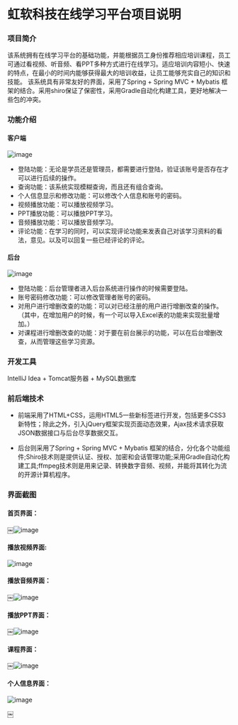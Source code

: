 # 虹软科技在线学习平台项目说明

### 项目简介

该系统拥有在线学习平台的基础功能，并能根据员工身份推荐相应培训课程，员工可通过看视频、听音频、看PPT多种方式进行在线学习。适应培训内容短小、快速的特点，在最小的时间内能够获得最大的培训收益，让员工能够充实自己的知识和技能。
该系统具有非常友好的界面，采用了Spring + Spring MVC + Mybatis 框架的结合。采用shiro保证了保密性，采用Gradle自动化构建工具，更好地解决一些包的冲突。

### 功能介绍
#### 客户端
![image](https://github.com/KCSiesta/studyOnline/blob/master/Image/WX20170823-153728.png)
* 登陆功能：无论是学员还是管理员，都需要进行登陆，验证该账号是否存在才可以进行后续的操作。
* 查询功能：该系统实现模糊查询，而且还有组合查询。
* 个人信息显示和修改功能：可以修改个人信息和账号的密码。
* 视频播放功能：可以播放视频学习。
* PPT播放功能：可以播放PPT学习。
* 音频播放功能：可以播放音频学习。
* 评论功能：在学习的同时，可以实现评论功能来发表自己对该学习资料的看法，意见。以及可以回复一些已经评论的评论。
#### 后台
![image](https://github.com/KCSiesta/studyOnline/blob/master/Image/WX20170823-153845.png)
* 登陆功能：后台管理者进入后台系统进行操作的时候需要登陆。
* 账号密码修改功能：可以修改管理者账号的密码。
* 对用户进行增删改查的功能：可以对已经注册的用户进行增删改查的操作。（其中，在增加用户的时候，有一个可以导入Excel表的功能来实现批量增加。）
* 对课程进行增删改查的功能：对于要在前台展示的功能，可以在后台增删改查，从而管理这些学习资源。

### 开发工具
IntelliJ Idea + Tomcat服务器 + MySQL数据库

### 前后端技术

* 前端采用了HTML+CSS，运用HTML5一些新标签进行开发，包括更多CSS3新特性；除此之外，引入jQuery框架实现页面动态效果，Ajax技术请求获取JSON数据接口与后台尽享数据交互。
 
* 后台则采用了Spring + Spring MVC + Mybatis 框架的结合，分化各个功能组件;Shiro技术则是提供认证、授权、加密和会话管理功能;采用Gradle自动化构建工具;ffmpeg技术则是用来记录、转换数字音频、视频，并能将其转化为流的开源计算机程序。

### 界面截图

#### 首页界面：
￼![image](https://github.com/KCSiesta/studyOnline/blob/master/Image/1.png)

#### 播放视频界面:
![image](https://github.com/KCSiesta/studyOnline/blob/master/Image/3.png)

#### 播放音频界面：
￼![image](https://github.com/KCSiesta/studyOnline/blob/master/Image/4.png)

#### 播放PPT界面：
￼![image](https://github.com/KCSiesta/studyOnline/blob/master/Image/5.png)

#### 课程界面：
￼![image](https://github.com/KCSiesta/studyOnline/blob/master/Image/2.png)

#### 个人信息界面：
![image](https://github.com/KCSiesta/studyOnline/blob/master/Image/6.png)


￼
